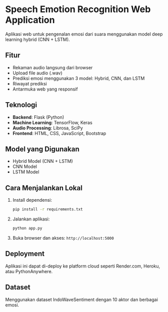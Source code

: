 # Speech Emotion Recognition Web Application

Aplikasi web untuk pengenalan emosi dari suara menggunakan model deep learning hybrid (CNN + LSTM).

## Fitur
- Rekaman audio langsung dari browser
- Upload file audio (.wav)
- Prediksi emosi menggunakan 3 model: Hybrid, CNN, dan LSTM
- Riwayat prediksi
- Antarmuka web yang responsif

## Teknologi
- **Backend**: Flask (Python)
- **Machine Learning**: TensorFlow, Keras
- **Audio Processing**: Librosa, SciPy
- **Frontend**: HTML, CSS, JavaScript, Bootstrap

## Model yang Digunakan
- Hybrid Model (CNN + LSTM)
- CNN Model
- LSTM Model

## Cara Menjalankan Lokal
1. Install dependensi:
   ```bash
   pip install -r requirements.txt
   ```

2. Jalankan aplikasi:
   ```bash
   python app.py
   ```

3. Buka browser dan akses: `http://localhost:5000`

## Deployment
Aplikasi ini dapat di-deploy ke platform cloud seperti Render.com, Heroku, atau PythonAnywhere.

## Dataset
Menggunakan dataset IndoWaveSentiment dengan 10 aktor dan berbagai emosi. 